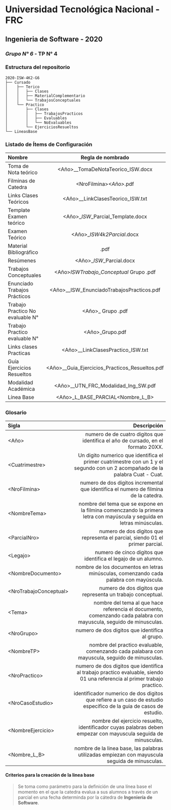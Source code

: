 # Universidad Tecnológica Nacional - FRC
## Ingenieria de Software - 2020
### *Grupo N° 6* - TP N° 4

### Estructura del repositorio

```
2020-ISW-4K2-G6
├── Cursado
│    ├── Terico
│    │   ├── Clases
│    │   ├── MaterialComplementario
│    │   └── TrabajosConceptuales 
│    └── Practico
│        ├── Clases
│        │   ├── TrabajosPracticos
│        │   ├── Evaluables
│        │   └── NoEvaluables
│        └── EjerciciosResueltos
└── LineasBase

```

### Listado de Ítems de Configuración

| Nombre  | Regla de nombrado  | Ubicación física |
| :------------ |:---------------:| -----:|
| Toma de Nota teórico | \<Año>_<Cuatrimestre>_TomaDeNotaTeorico_ISW.docx | /Cursado/Teórico/Clases
| Filminas de Catedra | \<NroFilmina>_<Año>_<NombreTema>.pdf | /Cursado/Teórico/Clases/Filminas
| Links Clases Teóricos | \<Año>_<Cuatrimestre>_LinkClasesTeorico_ISW.txt | /Cursado/Teórico/Clases
| Template Examen teórico | <Año>_<Cuatrimestre>_ISW_<ParcialNro>_Parcial_Template.docx | /Cursado/Teórico/MaterialComplementario/ExamenesTeoricos
| Examen Teórico | <Año>_<Cuatrimestre>_ISW4k2_<ParcialNro>_Parcial_<Legajo>.docx | /Cursado/Teórico/MaterialComplementario/ExamenesTeoricos
| Material Bibliográfico | <NombreDocumento>.pdf | /Cursado/Teórico/MaterialComplementario/Bibliografía
| Resúmenes | <Año>_<Cuatrimestre>_ISW_<NroParcial>_Parcial.docx | /Cursado/Teórico/MaterialComplementario/Resúmenes
| Trabajos Conceptuales | <Año>_<Cuatrimestre>_ISW_<NroTrabajoConceptual>_Trabajo_Conceptual_<Tema>_ Grupo <NroGrupo>.pdf | /Cursado/Teórico/TrabajosConceptuales
| Enunciado Trabajos Prácticos | <Año>_<Cuatrimestre>_ISW_EnunciadoTrabajosPracticos.pdf |/Cursado/Practico/TrabajosPracticos
| Trabajo Practico No evaluable N° | <Año>_<Cuatrimestre>_<NombreTP>_ Grupo <NroGrupo>.pdf | /Cursado/Practico/TrabajosPracticos/NoEvaluables/TPN°
| Trabajo Practico evaluable N° | <Año>_<Cuatrimestre>_<NombreTP>_Grupo<NroGrupo>.pdf | /Cursado/Practico/TrabajosPracticos/Evaluables/TPN°
| Links clases Practicas |<Año>_<Cuatrimestre>_LinkClasesPractico_ISW.txt | /Cursado/Practico
| Guía Ejercicios Resueltos | <Año>_<Cuatrimestre>_Guia_Ejercicios_Practicos_Resueltos.pdf | /Cursado/Practico/EjerciciosResueltos
|Modalidad Académica | <Año>_<Cuatrimestre>_UTN_FRC_Modalidad_Ing_SW.pdf | /
|Línea Base | <Año><Cuatrimestre>_L_BASE_PARCIAL<ParcialNro><Nombre_L_B> | /LineasBase

### Glosario

| Sigla  | Descripción |
| :------------ | -----:|
| \<Año\> | numero de de cuatro digitos que identifica el año de cursado, en el formato 20XX.
| \<Cuatrimestre\> | Un digito numerico que identifica el primer cuatrimestre con un 1 y el segundo con un 2 acompañado de la palabra Cuat - Cuat.
| \<NroFilmina\> | numero de dos digitos incremental que identifica el numero de filmina de la catedra.
| \<NombreTema\> | nombre del tema que se expone en la filmina comenczando la primera letra con mayúscula y seguida en letras minúsculas.
| \<ParcialNro\> | numero de dos digitos que representa el parcial, siendo 01 el primer parcial.
| \<Legajo\> | numero de cinco digitos que identifica el legajo de un alumno.
| \<NombreDocumento\> | nombre de los documentos en letras minúsculas, comenzando cada palabra con mayúscula.
| \<NroTrabajoConceptual\> | numero de dos digitos que representa un trabajo conceptual.
| \<Tema\> | nombre del tema al que hace referencia el documento, comenzando cada palabra con mayuscula, seguido de minusculas.
| \<NroGrupo\> | numero de dos digitos que identifica al grupo.
| \<NombreTP\> | nombre del practico evaluable, comenzando cada palabara con mayuscula, seguido de minusculas.
| \<NroPractico\> | numero de dos digitos que identifica al trabajo practico evaluable, siendo 01 una referencia al primer trabajo practico.
| \<NroCasoEstudio\> | identificador numerico de dos digitos que refiere a un caso de estudio especifico de la guia de casos de estudio.
| \<NombreEjercicio\> | nombre del ejercicio resuelto, identificador cuyas palabras deben empezar con mayuscula seguida de minusculas.
| \<Nombre_L_B\> | nombre de la linea base, las palabras utilizadas empiezan con mayuscula seguida de minusculas.


#### Criterios para la creación de la linea base

>Se toma como parámetro para la definición de una línea base el momento en el que la catedra evalua a sus alumnos a través de un parcial en una fecha determinda por la cátedra de **Ingeniería de Software**.
